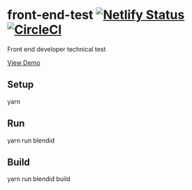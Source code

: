 # front-end-test [![Netlify Status](https://api.netlify.com/api/v1/badges/52a0f7a7-4583-4fe5-ae39-26ebff3b2660/deploy-status)](https://app.netlify.com/sites/shaun-front-end-test/deploys) [![CircleCI](https://circleci.com/gh/ARXChrono/front-end-test.svg?style=svg)](https://circleci.com/gh/ARXChrono/front-end-test)

Front end developer technical test 

[View Demo](https://shaun-front-end-test.netlify.com)

## Setup
yarn

## Run
yarn run blendid

## Build
yarn run blendid build
